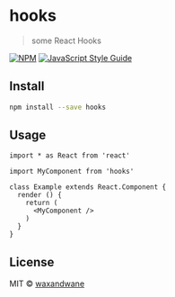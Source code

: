 # hooks

> some React Hooks

[![NPM](https://img.shields.io/npm/v/hooks.svg)](https://www.npmjs.com/package/hooks) [![JavaScript Style Guide](https://img.shields.io/badge/code_style-standard-brightgreen.svg)](https://standardjs.com)

## Install

```bash
npm install --save hooks
```

## Usage

```tsx
import * as React from 'react'

import MyComponent from 'hooks'

class Example extends React.Component {
  render () {
    return (
      <MyComponent />
    )
  }
}
```

## License

MIT © [waxandwane](https://github.com/waxandwane)
